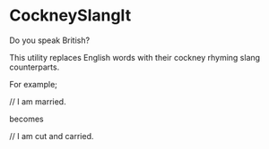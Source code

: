 # CockneySlangIt

Do you speak British?

This utility replaces English words with their cockney rhyming slang counterparts.

For example;

// I am married.

becomes

// I am cut and carried.
